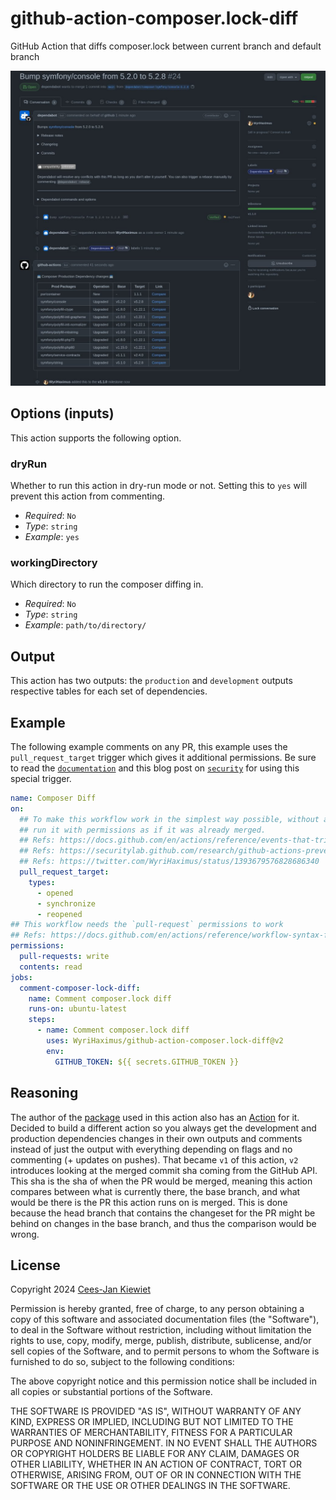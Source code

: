 # github-action-composer.lock-diff

GitHub Action that diffs composer.lock between current branch and default branch

![Example output showing this action in action](images/comment.png)

## Options (inputs)

This action supports the following option.

### dryRun

Whether to run this action in dry-run mode or not. Setting this to `yes` will prevent this action from commenting.

* *Required*: `No`
* *Type*: `string`
* *Example*: `yes`

### workingDirectory

Which directory to run the composer diffing in.

* *Required*: `No`
* *Type*: `string`
* *Example*: `path/to/directory/`

## Output

This action has two outputs: the `production` and `development` outputs respective tables for each set of dependencies.

## Example

The following example comments on any PR, this example uses the `pull_request_target` trigger which gives it 
additional permissions. Be sure to read the [`documentation`](https://docs.github.com/en/actions/reference/events-that-trigger-workflows#pull_request_target) 
and this blog post on [`security`](https://securitylab.github.com/research/github-actions-preventing-pwn-requests/) for 
using this special trigger.

```yaml
name: Composer Diff
on:
  ## To make this workflow work in the simplest way possible, without a PAT or juggling information between, we need to
  ## run it with permissions as if it was already merged.
  ## Refs: https://docs.github.com/en/actions/reference/events-that-trigger-workflows#pull_request_target
  ## Refs: https://securitylab.github.com/research/github-actions-preventing-pwn-requests/
  ## Refs: https://twitter.com/WyriHaximus/status/1393679576828686340
  pull_request_target:
    types:
      - opened
      - synchronize
      - reopened
## This workflow needs the `pull-request` permissions to work
## Refs: https://docs.github.com/en/actions/reference/workflow-syntax-for-github-actions#permissions
permissions:
  pull-requests: write
  contents: read
jobs:
  comment-composer-lock-diff:
    name: Comment composer.lock diff
    runs-on: ubuntu-latest
    steps:
      - name: Comment composer.lock diff
        uses: WyriHaximus/github-action-composer.lock-diff@v2
        env:
          GITHUB_TOKEN: ${{ secrets.GITHUB_TOKEN }}
```

## Reasoning

The author of the [package](https://github.com/IonBazan/composer-diff/) used in this action also has an 
[Action](https://github.com/IonBazan/composer-diff-action) for it. Decided to build a different action so you always 
get the development and production dependencies changes in their own outputs and comments instead of just the output 
with everything depending on flags and no commenting (+ updates on pushes). That became `v1` of this action, `v2` 
introduces looking at the merged commit sha coming from the GitHub API. This sha is the sha of when the PR would be 
merged, meaning this action compares between what is currently there, the base branch, and what would be there is the 
PR this action runs on is merged. This is done because the head branch that contains the changeset for the PR might be 
behind on changes in the base branch, and thus the comparison would be wrong.  

## License ##

Copyright 2024 [Cees-Jan Kiewiet](http://wyrihaximus.net/)

Permission is hereby granted, free of charge, to any person
obtaining a copy of this software and associated documentation
files (the "Software"), to deal in the Software without
restriction, including without limitation the rights to use,
copy, modify, merge, publish, distribute, sublicense, and/or sell
copies of the Software, and to permit persons to whom the
Software is furnished to do so, subject to the following
conditions:

The above copyright notice and this permission notice shall be
included in all copies or substantial portions of the Software.

THE SOFTWARE IS PROVIDED "AS IS", WITHOUT WARRANTY OF ANY KIND,
EXPRESS OR IMPLIED, INCLUDING BUT NOT LIMITED TO THE WARRANTIES
OF MERCHANTABILITY, FITNESS FOR A PARTICULAR PURPOSE AND
NONINFRINGEMENT. IN NO EVENT SHALL THE AUTHORS OR COPYRIGHT
HOLDERS BE LIABLE FOR ANY CLAIM, DAMAGES OR OTHER LIABILITY,
WHETHER IN AN ACTION OF CONTRACT, TORT OR OTHERWISE, ARISING
FROM, OUT OF OR IN CONNECTION WITH THE SOFTWARE OR THE USE OR
OTHER DEALINGS IN THE SOFTWARE.
